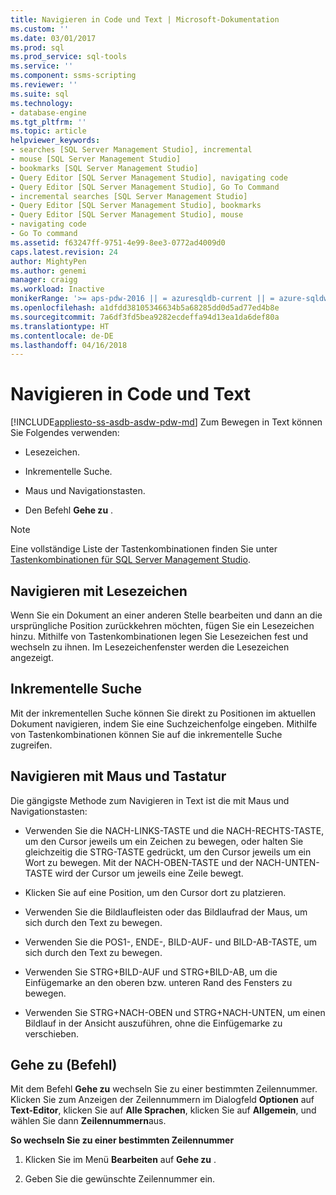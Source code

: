 ```yaml
---
title: Navigieren in Code und Text | Microsoft-Dokumentation
ms.custom: ''
ms.date: 03/01/2017
ms.prod: sql
ms.prod_service: sql-tools
ms.service: ''
ms.component: ssms-scripting
ms.reviewer: ''
ms.suite: sql
ms.technology:
- database-engine
ms.tgt_pltfrm: ''
ms.topic: article
helpviewer_keywords:
- searches [SQL Server Management Studio], incremental
- mouse [SQL Server Management Studio]
- bookmarks [SQL Server Management Studio]
- Query Editor [SQL Server Management Studio], navigating code
- Query Editor [SQL Server Management Studio], Go To Command
- incremental searches [SQL Server Management Studio]
- Query Editor [SQL Server Management Studio], bookmarks
- Query Editor [SQL Server Management Studio], mouse
- navigating code
- Go To command
ms.assetid: f63247ff-9751-4e99-8ee3-0772ad4009d0
caps.latest.revision: 24
author: MightyPen
ms.author: genemi
manager: craigg
ms.workload: Inactive
monikerRange: '>= aps-pdw-2016 || = azuresqldb-current || = azure-sqldw-latest || >= sql-server-2016 || = sqlallproducts-allversions'
ms.openlocfilehash: a1dfdd38105346634b5a68285dd0d5ad77ed4b8e
ms.sourcegitcommit: 7a6df3fd5bea9282ecdeffa94d13ea1da6def80a
ms.translationtype: HT
ms.contentlocale: de-DE
ms.lasthandoff: 04/16/2018
---
```

# <a name="navigate-code-and-text"></a>Navigieren in Code und Text
[!INCLUDE[appliesto-ss-asdb-asdw-pdw-md](../../includes/appliesto-ss-asdb-asdw-pdw-md.md)]
  Zum Bewegen in Text können Sie Folgendes verwenden:  
  
-   Lesezeichen.  
  
-   Inkrementelle Suche.  
  
-   Maus und Navigationstasten.  
  
-   Den Befehl **Gehe zu** .  
  
> [!NOTE]  
>  Eine vollständige Liste der Tastenkombinationen finden Sie unter [Tastenkombinationen für SQL Server Management Studio](../../tools/sql-server-management-studio/sql-server-management-studio-keyboard-shortcuts.md).  
  
## <a name="navigating-with-bookmarks"></a>Navigieren mit Lesezeichen  
 Wenn Sie ein Dokument an einer anderen Stelle bearbeiten und dann an die ursprüngliche Position zurückkehren möchten, fügen Sie ein Lesezeichen hinzu. Mithilfe von Tastenkombinationen legen Sie Lesezeichen fest und wechseln zu ihnen. Im Lesezeichenfenster werden die Lesezeichen angezeigt.  
  
## <a name="incremental-search"></a>Inkrementelle Suche  
 Mit der inkrementellen Suche können Sie direkt zu Positionen im aktuellen Dokument navigieren, indem Sie eine Suchzeichenfolge eingeben. Mithilfe von Tastenkombinationen können Sie auf die inkrementelle Suche zugreifen.  
  
## <a name="navigating-with-the-mouse-and-keyboard"></a>Navigieren mit Maus und Tastatur  
 Die gängigste Methode zum Navigieren in Text ist die mit Maus und Navigationstasten:  
  
-   Verwenden Sie die NACH-LINKS-TASTE und die NACH-RECHTS-TASTE, um den Cursor jeweils um ein Zeichen zu bewegen, oder halten Sie gleichzeitig die STRG-TASTE gedrückt, um den Cursor jeweils um ein Wort zu bewegen. Mit der NACH-OBEN-TASTE und der NACH-UNTEN-TASTE wird der Cursor um jeweils eine Zeile bewegt.  
  
-   Klicken Sie auf eine Position, um den Cursor dort zu platzieren.  
  
-   Verwenden Sie die Bildlaufleisten oder das Bildlaufrad der Maus, um sich durch den Text zu bewegen.  
  
-   Verwenden Sie die POS1-, ENDE-, BILD-AUF- und BILD-AB-TASTE, um sich durch den Text zu bewegen.  
  
-   Verwenden Sie STRG+BILD-AUF und STRG+BILD-AB, um die Einfügemarke an den oberen bzw. unteren Rand des Fensters zu bewegen.  
  
-   Verwenden Sie STRG+NACH-OBEN und STRG+NACH-UNTEN, um einen Bildlauf in der Ansicht auszuführen, ohne die Einfügemarke zu verschieben.  
  
## <a name="go-to-command"></a>Gehe zu (Befehl)  
 Mit dem Befehl **Gehe zu** wechseln Sie zu einer bestimmten Zeilennummer. Klicken Sie zum Anzeigen der Zeilennummern im Dialogfeld **Optionen** auf **Text-Editor**, klicken Sie auf **Alle Sprachen**, klicken Sie auf **Allgemein**, und wählen Sie dann **Zeilennummern**aus.  
  
 **So wechseln Sie zu einer bestimmten Zeilennummer**  
  
1.  Klicken Sie im Menü **Bearbeiten** auf **Gehe zu** .  
  
2.  Geben Sie die gewünschte Zeilennummer ein.  
  
  
